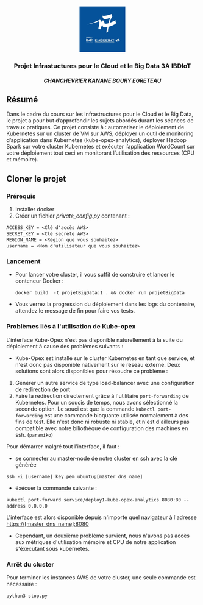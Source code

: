 <!-- PROJECT LOGO -->
<br />
<p align="center">
  <a href="https://github.com/cchanche/esp32iot">
    <img src="images/enseeiht.jpeg" alt="Logo" width="120" height="120">
  </a>

  <h3 align="center">Projet Infrastuctures pour le Cloud et le Big Data 3A IBDIoT</h3>
  <h4 align="center"><i>CHANCHEVRIER KANANE BOURY EGRETEAU</i></h4>
</p>

## Résumé

Dans le cadre du cours sur les Infrastructures pour le Cloud et le Big Data, le projet a pour but d’approfondir les sujets abordés durant les séances de travaux pratiques.
Ce projet consiste à : automatiser le déploiement de Kubernetes sur un cluster de VM sur AWS, déployer un outil de monitoring d’application dans Kubernetes (kube-opex-analytics), déployer Hadoop Spark sur votre cluster Kubernetes et exécuter l’application WordCount sur votre déploiement tout ceci en monitorant l’utilisation des ressources (CPU et mémoire).

## Cloner le projet 
### Prérequis

1. Installer docker
3. Créer un fichier <i> private_config.py </i> contenant :
  ```
  ACCESS_KEY = <Clé d'accès AWS>
  SECRET_KEY = <Clé secrète AWS>
  REGION_NAME = <Région que vous souhaitez>
  username = <Nom d'utilisateur que vous souhaitez>
  ```
### Lancement

- Pour lancer votre cluster, il vous suffit de construire et lancer le conteneur Docker :
  ```
  docker build  -t projetBigData:1 . && docker run projetBigData
  ```
- Vous verrez la progression du déploiement dans les logs du contenaire, attendez le message de fin pour faire vos tests.

### Problèmes liés à l'utilisation de Kube-opex

L'interface Kube-Opex n'est pas disponible naturellement à la suite du déploiement à cause des problèmes suivants :
- Kube-Opex est installé sur le cluster Kubernetes en tant que service, et n'est donc pas disponible nativement sur le réseau externe. Deux solutions sont alors disponibles pour résoudre ce problème :
1. Générer un autre service de type load-balancer avec une configuration de redirection de port
2. Faire la redirection directement grâce à l'utilitaire ```port-forwarding``` de Kubernetes.
Pour un soucis de temps, nous avons sélectionné la seconde option. Le souci est que la commande ```kubectl port-forwarding``` est une commande bloquante utilisée normalement à des fins de test. Elle n'est donc ni robuste ni stable, et n'est d'ailleurs pas compatible avec notre biliothèque de configuration des machines en ssh. (```paramiko```)

Pour démarrer malgré tout l'interface, il faut :
- se connecter au master-node de notre cluster en ssh avec la clé générée
```
ssh -i [username]_key.pem ubuntu@[master_dns_name]
```
- éxécuer la commande suivante :
```
kubectl port-forward service/deploy1-kube-opex-analytics 8080:80 --address 0.0.0.0
```
L'interface est alors disponible depuis n'importe quel navigateur à l'adresse [https://[master_dns_name]:8080](https://[master_dns_name]:8080)

- Cependant, un deuxième problème survient, nous n'avons pas accès aux métriques d'utilisation mémoire et CPU de notre application s'éxecutant sous kubernetes.

### Arrêt du cluster

Pour terminer les instances AWS de votre cluster, une seule commande est nécessaire :
  ```
  python3 stop.py
  ```

